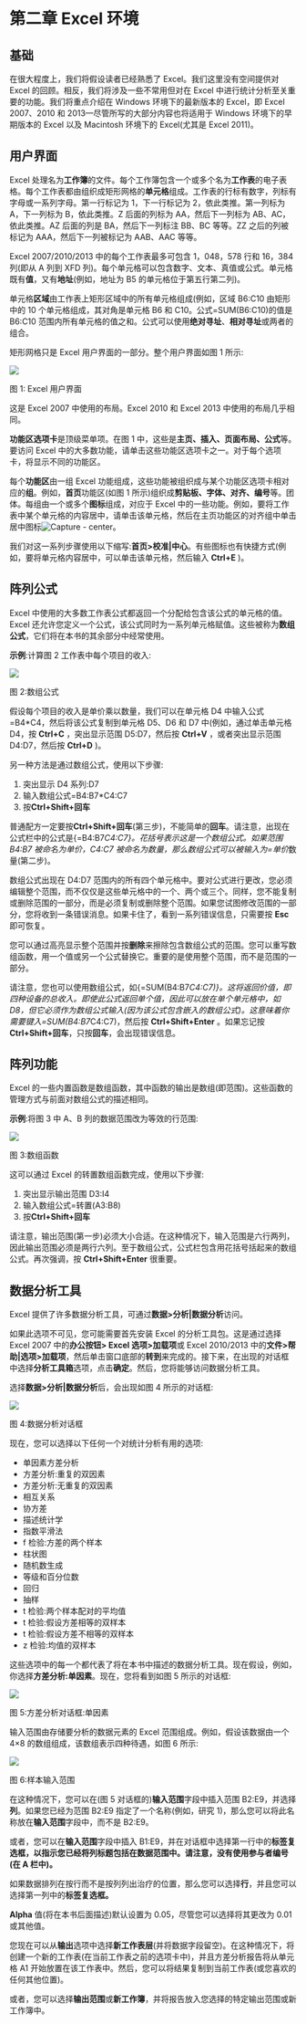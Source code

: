 # 第二章 Excel 环境

## 基础

在很大程度上，我们将假设读者已经熟悉了 Excel。我们这里没有空间提供对 Excel 的回顾。相反，我们将涉及一些不常用但对在 Excel 中进行统计分析至关重要的功能。我们将重点介绍在 Windows 环境下的最新版本的 Excel，即 Excel 2007、2010 和 2013—尽管所写的大部分内容也将适用于 Windows 环境下的早期版本的 Excel 以及 Macintosh 环境下的 Excel(尤其是 Excel 2011)。

## 用户界面

Excel 处理名为**工作簿**的文件。每个工作簿包含一个或多个名为**工作表**的电子表格。每个工作表都由组织成矩形网格的**单元格**组成。工作表的行标有数字，列标有字母或一系列字母。第一行标记为 1，下一行标记为 2，依此类推。第一列标为 A，下一列标为 B，依此类推。Z 后面的列标为 AA，然后下一列标为 AB、AC，依此类推。AZ 后面的列是 BA，然后下一列标注 BB、BC 等等。ZZ 之后的列被标记为 AAA，然后下一列被标记为 AAB、AAC 等等。

Excel 2007/2010/2013 中的每个工作表最多可包含 1，048，578 行和 16，384 列(即从 A 列到 XFD 列)。每个单元格可以包含数字、文本、真值或公式。单元格既有**值**，又有**地址**(例如，地址为 B5 的单元格位于第五行第二列)。

单元格**区域**由工作表上矩形区域中的所有单元格组成(例如，区域 B6:C10 由矩形中的 10 个单元格组成，其对角是单元格 B6 和 C10。公式=SUM(B6:C10)的值是 B6:C10 范围内所有单元格的值之和。公式可以使用**绝对寻址**、**相对寻址**或两者的组合。

矩形网格只是 Excel 用户界面的一部分。整个用户界面如图 1 所示:

![](../Images/image001.png)

图 1: Excel 用户界面

这是 Excel 2007 中使用的布局。Excel 2010 和 Excel 2013 中使用的布局几乎相同。

**功能区选项卡**是顶级菜单项。在图 1 中，这些是**主页、插入、页面布局、公式**等。要访问 Excel 中的大多数功能，请单击这些功能区选项卡之一。对于每个选项卡，将显示不同的功能区。

每个**功能区**由一组 Excel 功能组成，这些功能被组织成与某个功能区选项卡相对应的**组**。例如，**首页**功能区(如图 1 所示)组织成**剪贴板、字体、对齐、编号**等。团体。每组由一个或多个**图标**组成，对应于 Excel 中的一些功能。例如，要将工作表中某个单元格的内容居中，请单击该单元格，然后在主页功能区的对齐组中单击居中图标![Capture - center](../Images/image002.png)。

我们对这一系列步骤使用以下缩写:**首页>校准|中心**。有些图标也有快捷方式(例如，要将单元格内容居中，可以单击该单元格，然后输入 **Ctrl+E** )。

## 阵列公式

Excel 中使用的大多数工作表公式都返回一个分配给包含该公式的单元格的值。Excel 还允许您定义一个公式，该公式同时为一系列单元格赋值。这些被称为**数组公式**，它们将在本书的其余部分中经常使用。

**示例**:计算图 2 工作表中每个项目的收入:

![](../Images/image003.jpg)

图 2:数组公式

假设每个项目的收入是单价乘以数量，我们可以在单元格 D4 中输入公式=B4*C4，然后将该公式复制到单元格 D5、D6 和 D7 中(例如，通过单击单元格 D4，按 **Ctrl+C** ，突出显示范围 D5:D7，然后按 **Ctrl+V** ，或者突出显示范围 D4:D7，然后按 **Ctrl+D** )。

另一种方法是通过数组公式，使用以下步骤:

1.  突出显示 D4 系列:D7
2.  输入数组公式=B4:B7*C4:C7
3.  按**Ctrl+Shift+回车**

普通配方一定要按**Ctrl+Shift+回车**(第三步)，不能简单的**回车**。请注意，出现在公式栏中的公式是{=B4:B7*C4:C7}。花括号表示这是一个数组公式。如果范围 B4:B7 被命名为单价，C4:C7 被命名为数量，那么数组公式可以被输入为=单价*数量(第二步)。

数组公式出现在 D4:D7 范围内的所有四个单元格中。要对公式进行更改，您必须编辑整个范围，而不仅仅是这些单元格中的一个、两个或三个。同样，您不能复制或删除范围的一部分，而是必须复制或删除整个范围。如果您试图修改范围的一部分，您将收到一条错误消息。如果卡住了，看到一系列错误信息，只需要按 **Esc** 即可恢复。

您可以通过高亮显示整个范围并按**删除**来擦除包含数组公式的范围。您可以重写数组函数，用一个值或另一个公式替换它。重要的是使用整个范围，而不是范围的一部分。

请注意，您也可以使用数组公式，如{=SUM(B4:B7*C4:C7)}。这将返回价值，即四种设备的总收入。即使此公式返回单个值，因此可以放在单个单元格中，如 D8，但它必须作为数组公式输入(因为该公式包含嵌入的数组公式)。这意味着你需要键入=SUM(B4:B7*C4:C7)，然后按 **Ctrl+Shift+Enter** 。如果忘记按**Ctrl+Shift+回车**，只按**回车**，会出现错误信息。

## 阵列功能

Excel 的一些内置函数是数组函数，其中函数的输出是数组(即范围)。这些函数的管理方式与前面对数组公式的描述相同。

**示例**:将图 3 中 A、B 列的数据范围改为等效的行范围:

![](../Images/image004.png)

图 3:数组函数

这可以通过 Excel 的转置数组函数完成，使用以下步骤:

1.  突出显示输出范围 D3:I4
2.  输入数组公式=转置(A3:B8)
3.  按**Ctrl+Shift+回车**

请注意，输出范围(第一步)必须大小合适。在这种情况下，输入范围是六行两列，因此输出范围必须是两行六列。至于数组公式，公式栏包含用花括号括起来的数组公式。再次强调，按 **Ctrl+Shift+Enter** 很重要。

## 数据分析工具

Excel 提供了许多数据分析工具，可通过**数据>分析|数据分析**访问。

如果此选项不可见，您可能需要首先安装 Excel 的分析工具包。这是通过选择 Excel 2007 中的**办公按钮> Excel 选项>加载项**或 Excel 2010/2013 中的**文件>帮助|选项>加载项**，然后单击窗口底部的**转到**来完成的。接下来，在出现的对话框中选择**分析工具箱**选项，点击**确定**。然后，您将能够访问数据分析工具。

选择**数据>分析|数据分析**后，会出现如图 4 所示的对话框:

![](../Images/image005.png)

图 4:数据分析对话框

现在，您可以选择以下任何一个对统计分析有用的选项:

*   单因素方差分析
*   方差分析:重复的双因素
*   方差分析:无重复的双因素
*   相互关系
*   协方差
*   描述统计学
*   指数平滑法
*   f 检验:方差的两个样本
*   柱状图
*   随机数生成
*   等级和百分位数
*   回归
*   抽样
*   t 检验:两个样本配对的平均值
*   t 检验:假设方差相等的双样本
*   t 检验:假设方差不相等的双样本
*   z 检验:均值的双样本

这些选项中的每一个都代表了将在本书中描述的数据分析工具。现在假设，例如，你选择**方差分析:单因素**。现在，您将看到如图 5 所示的对话框:

![](../Images/image006.jpg)

图 5:方差分析对话框:单因素

输入范围由存储要分析的数据元素的 Excel 范围组成。例如，假设该数据由一个 4×8 的数组组成，该数组表示四种待遇，如图 6 所示:

![](../Images/image007.jpg)

图 6:样本输入范围

在这种情况下，您可以在(图 5 对话框的)**输入范围**字段中插入范围 B2:E9，并选择**列**。如果您已经为范围 B2:E9 指定了一个名称(例如，研究 1)，那么您可以将此名称放在**输入范围**字段中，而不是 B2:E9。

或者，您可以在**输入范围**字段中插入 B1:E9，并在对话框中选择第一行中的**标签复选框，以指示您已经将列标题包括在数据范围中。请注意，没有使用参与者编号(在 A 栏中)。**

如果数据排列在按行而不是按列列出治疗的位置，那么您可以选择**行**，并且您可以选择第一列中的**标签复选框。**

**Alpha** 值(将在本书后面描述)默认设置为 0.05，尽管您可以选择将其更改为 0.01 或其他值。

您现在可以从**输出**选项中选择**新工作表层**(并将数据字段留空)。在这种情况下，将创建一个新的工作表(在当前工作表之前的选项卡中)，并且方差分析报告将从单元格 A1 开始放置在该工作表中。然后，您可以将结果复制到当前工作表(或您喜欢的任何其他位置)。

或者，您可以选择**输出范围**或**新工作簿**，并将报告放入您选择的特定输出范围或新工作簿中。